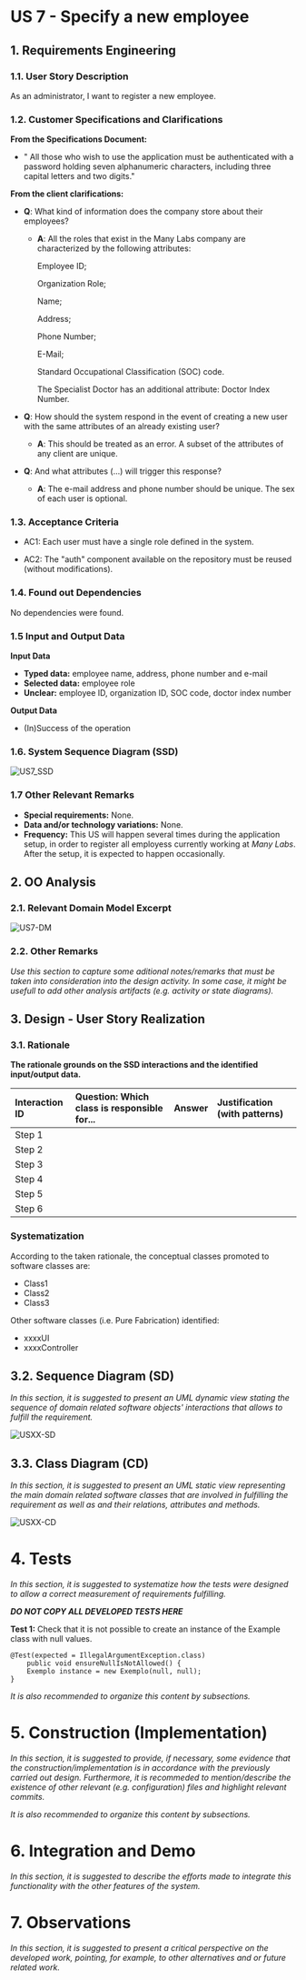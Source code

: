 # US 7 -  Specify a new employee

## 1. Requirements Engineering

### 1.1. User Story Description

As an administrator, I want to register a new employee.

### 1.2. Customer Specifications and Clarifications 

**From the Specifications Document:**
* " All those who wish to use the application must be authenticated with a password holding seven alphanumeric characters, including three capital letters and two digits."

**From the client clarifications:**
* **Q**: What kind of information does the company store about their employees?
    * **A**: All the roles that exist in the Many Labs company are characterized by the following attributes:
      
      Employee ID;
      
      Organization Role;
      
      Name;
      
      Address;
      
      Phone Number;
      
      E-Mail;
      
      Standard Occupational Classification (SOC) code.

      The Specialist Doctor has an additional attribute:
      Doctor Index Number.
* **Q**: How should the system respond in the event of creating a new user with the same attributes of an already existing user?
    * **A**: This should be treated as an error. A subset of the attributes of any client are unique.
    
* **Q**: And what attributes (...) will trigger this response?
  * **A**: The e-mail address and phone number should be unique. The sex of each user is optional.

### 1.3. Acceptance Criteria

* AC1: Each user must have a single role defined in the system. 

* AC2: The "auth" component available on the repository must be reused (without
modifications).

### 1.4. Found out Dependencies

No dependencies were found.

### 1.5 Input and Output Data

**Input Data**
* **Typed data:** employee name, address, phone number and e-mail
* **Selected data:** employee role
* **Unclear:** employee ID, organization ID, SOC code, doctor index number

**Output Data**
* (In)Success of the operation

### 1.6. System Sequence Diagram (SSD)

![US7_SSD](US7_SSD.svg)


### 1.7 Other Relevant Remarks

* **Special requirements:** None.
* **Data and/or technology variations:** None.
* **Frequency:** This US will happen several times during the application setup, in order to register all employess currently working at *Many Labs*. After the setup, it is expected to happen occasionally.

## 2. OO Analysis

### 2.1. Relevant Domain Model Excerpt
![US7-DM](US7_DM.svg)

### 2.2. Other Remarks

*Use this section to capture some aditional notes/remarks that must be taken into consideration into the design activity. In some case, it might be usefull to add other analysis artifacts (e.g. activity or state diagrams).* 



## 3. Design - User Story Realization 

### 3.1. Rationale

**The rationale grounds on the SSD interactions and the identified input/output data.**

| Interaction ID | Question: Which class is responsible for... | Answer  | Justification (with patterns)  |
|:-------------  |:--------------------- |:------------|:---------------------------- |
| Step 1  		 |							 |             |                              |
| Step 2  		 |							 |             |                              |
| Step 3  		 |							 |             |                              |
| Step 4  		 |							 |             |                              |
| Step 5  		 |							 |             |                              |
| Step 6  		 |							 |             |                              |              

### Systematization ##

According to the taken rationale, the conceptual classes promoted to software classes are: 

 * Class1
 * Class2
 * Class3

Other software classes (i.e. Pure Fabrication) identified: 
 * xxxxUI  
 * xxxxController

## 3.2. Sequence Diagram (SD)

*In this section, it is suggested to present an UML dynamic view stating the sequence of domain related software objects' interactions that allows to fulfill the requirement.* 

![USXX-SD](USXX-SD.svg)

## 3.3. Class Diagram (CD)

*In this section, it is suggested to present an UML static view representing the main domain related software classes that are involved in fulfilling the requirement as well as and their relations, attributes and methods.*

![USXX-CD](USXX-CD.svg)

# 4. Tests 
*In this section, it is suggested to systematize how the tests were designed to allow a correct measurement of requirements fulfilling.* 

**_DO NOT COPY ALL DEVELOPED TESTS HERE_**

**Test 1:** Check that it is not possible to create an instance of the Example class with null values. 

	@Test(expected = IllegalArgumentException.class)
		public void ensureNullIsNotAllowed() {
		Exemplo instance = new Exemplo(null, null);
	}

*It is also recommended to organize this content by subsections.* 

# 5. Construction (Implementation)

*In this section, it is suggested to provide, if necessary, some evidence that the construction/implementation is in accordance with the previously carried out design. Furthermore, it is recommeded to mention/describe the existence of other relevant (e.g. configuration) files and highlight relevant commits.*

*It is also recommended to organize this content by subsections.* 

# 6. Integration and Demo 

*In this section, it is suggested to describe the efforts made to integrate this functionality with the other features of the system.*


# 7. Observations

*In this section, it is suggested to present a critical perspective on the developed work, pointing, for example, to other alternatives and or future related work.*





